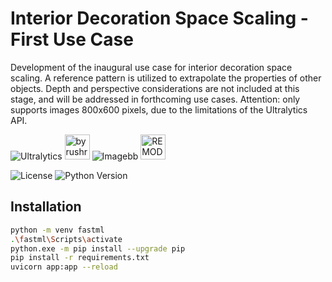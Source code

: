 # Interior Decoration Space Scaling - First Use Case
<p>
Development of the inaugural use case for interior decoration space scaling. A reference pattern is utilized to extrapolate the properties of other objects. Depth and perspective considerations are not included at this stage, and will be addressed in forthcoming use cases.
     Attention: only supports images 800x600 pixels, due to the limitations of the Ultralytics API.

<p>  
     
![Ultralytics](https://assets-global.website-files.com/646dd1f1a3703e451ba81ecc/64777c3e071ec953437e6950_logo.svg)
<img src="https://media.licdn.com/dms/image/D4D0BAQGwjoOWO4rF8w/company-logo_200_200/0/1697999144816/byrushrafa_logo?e=1707955200&v=beta&t=JXH-2ge9Iw24Uj-yhI6cFyr8pK7rWL4X7ycY6a3Ungo" width="40" alt="byrushrafa">
![Imagebb](https://simgbb.com/images/logo.png)
<img src="https://avatars.githubusercontent.com/u/130393848?v=4" width="40" alt="REMODELA.AI">

![License](https://img.shields.io/badge/license-MIT-blue.svg)
![Python Version](https://img.shields.io/badge/python-3.6%2B-blue)



## Installation


```bash
python -m venv fastml
.\fastml\Scripts\activate
python.exe -m pip install --upgrade pip
pip install -r requirements.txt
uvicorn app:app --reload   
